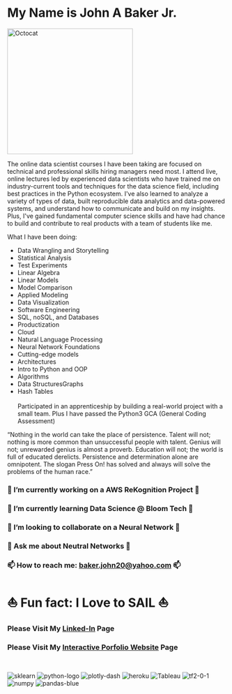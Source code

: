 # My Name is John A Baker Jr. 

<img width="288" alt="Octocat" src="https://user-images.githubusercontent.com/65743503/154575998-e8e2113b-972c-45df-9d22-0a4defa47b57.png">

The  online data scientist courses I have been taking are focused on technical and professional skills hiring managers need most. I attend live, online lectures led by experienced data scientists who have trained me on industry-current tools and techniques for the data science field, including best practices in the Python ecosystem.  I've also learned to analyze a variety of types of data, built reproducible data analytics and data-powered systems, and understand how to communicate and build on my insights. Plus, I've gained fundamental computer science skills and have had chance to build and contribute to real products with a team of students like me.<br>

What I have been doing:<br>
- Data Wrangling and Storytelling<br>
- Statistical Analysis<br>
- Test Experiments<br>
- Linear Algebra<br>
- Linear Models<br>
- Model Comparison<br>
- Applied Modeling<br>
- Data Visualization<br>
- Software Engineering<br>
- SQL, noSQL, and Databases<br>
- Productization<br>
- Cloud<br>
- Natural Language Processing<br>
- Neural Network Foundations<br>
- Cutting-edge models<br>
- Architectures<br>
- Intro to Python and OOP<br>
- Algorithms<br>
- Data StructuresGraphs<br>
- Hash Tables<br><br>
Participated in an apprenticeship by building a real-world project with a small team.
Plus I have passed the Python3 GCA (General Coding Assessment)

“Nothing in the world can take the place of persistence. 
Talent will not; nothing is more common than unsuccessful people with talent. 
Genius will not; unrewarded genius is almost a proverb. 
Education will not; the world is full of educated derelicts. 
Persistence and determination alone are omnipotent. 
The slogan Press On! has solved and always will solve the problems of the human race.”

### 🔭 I’m currently working on a AWS ReKognition Project 🔭
### 🌱 I’m currently learning Data Science @ Bloom Tech 🌱
### 👯 I’m looking to collaborate on a Neural Network 👯
### 💬 Ask me about Neutral Networks 💬
### 📫 How to reach me: baker.john20@yahoo.com 📫
# ⛵️ Fun fact: I Love to SAIL ⛵️

###  Please Visit My [Linked-In](https://www.linkedin.com/in/john-a-baker-jr/) Page <br>
###  Please Visit My [Interactive Porfolio Website](https://www.johnabakerjr.link/) Page <br>

<br>

![sklearn](https://user-images.githubusercontent.com/65743503/154358870-726a271d-d16a-470a-a28e-97e91a5f2297.png)
![python-logo](https://user-images.githubusercontent.com/65743503/154163627-e7dcf348-7532-4f76-ab0c-3398107f950e.png)
![plotly-dash](https://user-images.githubusercontent.com/65743503/154356753-a0baf146-2c17-461d-a48c-bff9e6d5facf.jpeg)
![heroku](https://user-images.githubusercontent.com/65743503/154356734-37842bf7-9062-4392-aaae-8a59ada7f58f.png)
![Tableau](https://user-images.githubusercontent.com/65743503/154357188-1ba6b1bc-e11e-46e0-8759-01c187aa38ec.png)
![tf2-0-1](https://user-images.githubusercontent.com/65743503/154354813-1b1d8440-6a98-46da-8129-a0245a301805.png)
![numpy](https://user-images.githubusercontent.com/65743503/154358953-cb9008c4-fa86-4762-bcad-95ee2712fc06.png)
![pandas-blue](https://user-images.githubusercontent.com/65743503/154358961-7cfce846-f0d5-4369-9bac-f05a4c3371a2.jpeg)

